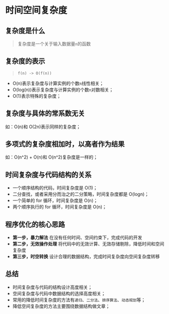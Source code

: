 # 时间空间复杂度

## 复杂度是什么

> 复杂度是一个关于输入数据量`n`的函数

## 复杂度的表示

> `f(n) -> O(f(n))`

- O(n)表示复杂度与计算实例的个数`n`线性相关；
- O(log(n))表示复杂度与计算实例的个数`n`对数相关；
- O(1)表示特殊的复杂度；

## 复杂度与具体的常系数无关

如：O(n)和 O(2n)表示同样的复杂度；

## 多项式的复杂度相加时，以高者作为结果

如：O(n^2) + O(n)和 O(n^2)复杂度是一样的；

## 时间复杂度与代码结构的关系

- 一个顺序结构的代码，时间复杂度是 O(1)；
- 二分查找，或者采用分而治之的二分策略，时间复杂度都是 O(logn)；
- 一个简单的 for 循环，时间复杂度是 O(n)；
- 两个顺序执行的 for 循环，时间复杂度是 O(n)；

## 程序优化的核心思路

- **第一步，暴力解法**
  在没有任何时间、空间约束下，完成代码的开发
- **第二步，无效操作处理**
  将代码中的无效计算、无效存储剔除，降低时间和空间复杂度
- **第三步，时空转换**
  设计合理的数据结构，完成时间复杂度向空间复杂度转移

## 总结

- 时间复杂度与代码的结构设计高度相关；
- 空间复杂度与代码中数据结构的选择高度相关；
- 常用的降低时间复杂度的方法有`递归`、`二分法`、`排序算法`、`动态规划`等；
- 降低空间复杂度的方法主要围绕数据结构做文章；
